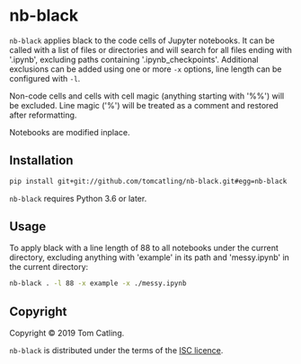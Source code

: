 # nb-black

`nb-black` applies black to the code cells of Jupyter notebooks. It can be called with a list of files or directories and will search for all files ending with '.ipynb', excluding paths containing '.ipynb_checkpoints'. Additional exclusions can be added using one or 
more `-x` options, line length can be configured with `-l`.

Non-code cells and cells with cell magic (anything starting with '%%') will be excluded. Line magic ('%') will be treated as a comment
and restored after reformatting.

Notebooks are modified inplace.
 
## Installation

```bash
pip install git+git://github.com/tomcatling/nb-black.git#egg=nb-black
```

`nb-black` requires Python 3.6 or later.

## Usage

To apply black with a line length of 88 to all notebooks under the current directory, excluding anything with 'example' in its path and 'messy.ipynb' in the current directory:

```bash
nb-black . -l 88 -x example -x ./messy.ipynb
```

## Copyright

Copyright © 2019 Tom Catling.

`nb-black` is distributed under the terms of the [ISC licence].

[isc licence]: https://opensource.org/licenses/ISC
